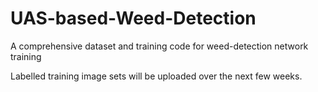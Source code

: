 # UAS-based-Weed-Detection
A comprehensive dataset and training code for weed-detection network training 


Labelled training image sets will be uploaded over the next few weeks. 

